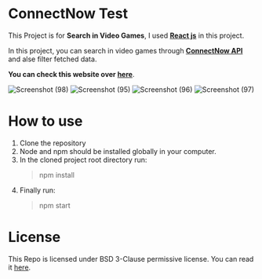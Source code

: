 # ConnectNow Test

This Project is for **Search in Video Games**, I used **[React js](https://reactjs.org/)** in this project.

In this project, you can search in video games through **[ConnectNow API](https://public.connectnow.org.uk/applicant-test.)** and alse filter fetched data.

**You can check this website over [here](https://connectnow-test-website.web.app/)**.

![Screenshot (98)](https://user-images.githubusercontent.com/54850998/111466777-ef70d680-8738-11eb-9f0f-39a2b1b7a648.png)
![Screenshot (95)](https://user-images.githubusercontent.com/54850998/111466796-f697e480-8738-11eb-8e18-d58ed64e9e39.png)
![Screenshot (96)](https://user-images.githubusercontent.com/54850998/111466813-fbf52f00-8738-11eb-9cb6-3592bed5334a.png)
![Screenshot (97)](https://user-images.githubusercontent.com/54850998/111466832-01eb1000-8739-11eb-84c7-e5c5f8f8242c.png)

# How to use

1. Clone the repository
1. Node and npm should be installed globally in your computer.
1. In the cloned project root directory run:
   > npm install
1. Finally run:
   > npm start

# License

This Repo is licensed under BSD 3-Clause permissive license. You can read it [here](./LICENSE).
